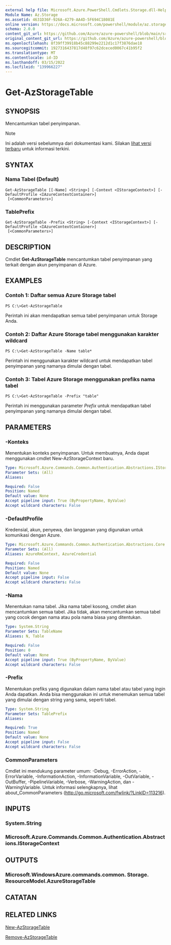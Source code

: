 ```yaml
---
external help file: Microsoft.Azure.PowerShell.Cmdlets.Storage.dll-Help.xml
Module Name: Az.Storage
ms.assetid: 4631D36F-926A-4279-AA4D-5F694C18081E
online version: https://docs.microsoft.com/powershell/module/az.storage/get-azstoragetable
schema: 2.0.0
content_git_url: https://github.com/Azure/azure-powershell/blob/main/src/Storage/Storage.Management/help/Get-AzStorageTable.md
original_content_git_url: https://github.com/Azure/azure-powershell/blob/main/src/Storage/Storage.Management/help/Get-AzStorageTable.md
ms.openlocfilehash: 8f39ff39918b45c88299e2212d1c17f3876dae18
ms.sourcegitcommit: 1927316437817d48f97c62dceced0067c41b95f2
ms.translationtype: MT
ms.contentlocale: id-ID
ms.lasthandoff: 03/15/2022
ms.locfileid: "139966227"
---
```

# Get-AzStorageTable

## SYNOPSIS
Mencantumkan tabel penyimpanan.

> [!NOTE]
>Ini adalah versi sebelumnya dari dokumentasi kami. Silakan [lihat versi terbaru](/powershell/module/az.storage/get-azstoragetable) untuk informasi terkini.

## SYNTAX

### Nama Tabel (Default)
```
Get-AzStorageTable [[-Name] <String>] [-Context <IStorageContext>] [-DefaultProfile <IAzureContextContainer>]
 [<CommonParameters>]
```

### TablePrefix
```
Get-AzStorageTable -Prefix <String> [-Context <IStorageContext>] [-DefaultProfile <IAzureContextContainer>]
 [<CommonParameters>]
```

## DESCRIPTION
Cmdlet **Get-AzStorageTable** mencantumkan tabel penyimpanan yang terkait dengan akun penyimpanan di Azure.

## EXAMPLES

### Contoh 1: Daftar semua Azure Storage tabel
```
PS C:\>Get-AzStorageTable
```

Perintah ini akan mendapatkan semua tabel penyimpanan untuk Storage Anda.

### Contoh 2: Daftar Azure Storage tabel menggunakan karakter wildcard
```
PS C:\>Get-AzStorageTable -Name table*
```

Perintah ini menggunakan karakter wildcard untuk mendapatkan tabel penyimpanan yang namanya dimulai dengan tabel.

### Contoh 3: Tabel Azure Storage menggunakan prefiks nama tabel
```
PS C:\>Get-AzStorageTable -Prefix "table"
```

Perintah ini menggunakan parameter *Prefix* untuk mendapatkan tabel penyimpanan yang namanya dimulai dengan tabel.

## PARAMETERS

### -Konteks
Menentukan konteks penyimpanan.
Untuk membuatnya, Anda dapat menggunakan cmdlet New-AzStorageContext baru.

```yaml
Type: Microsoft.Azure.Commands.Common.Authentication.Abstractions.IStorageContext
Parameter Sets: (All)
Aliases:

Required: False
Position: Named
Default value: None
Accept pipeline input: True (ByPropertyName, ByValue)
Accept wildcard characters: False
```

### -DefaultProfile
Kredensial, akun, penyewa, dan langganan yang digunakan untuk komunikasi dengan Azure.

```yaml
Type: Microsoft.Azure.Commands.Common.Authentication.Abstractions.Core.IAzureContextContainer
Parameter Sets: (All)
Aliases: AzureRmContext, AzureCredential

Required: False
Position: Named
Default value: None
Accept pipeline input: False
Accept wildcard characters: False
```

### -Nama
Menentukan nama tabel.
Jika nama tabel kosong, cmdlet akan mencantumkan semua tabel.
Jika tidak, akan mencantumkan semua tabel yang cocok dengan nama atau pola nama biasa yang ditentukan.

```yaml
Type: System.String
Parameter Sets: TableName
Aliases: N, Table

Required: False
Position: 0
Default value: None
Accept pipeline input: True (ByPropertyName, ByValue)
Accept wildcard characters: False
```

### -Prefix
Menentukan prefiks yang digunakan dalam nama tabel atau tabel yang ingin Anda dapatkan.
Anda bisa menggunakan ini untuk menemukan semua tabel yang dimulai dengan string yang sama, seperti tabel.

```yaml
Type: System.String
Parameter Sets: TablePrefix
Aliases:

Required: True
Position: Named
Default value: None
Accept pipeline input: False
Accept wildcard characters: False
```

### CommonParameters
Cmdlet ini mendukung parameter umum: -Debug, -ErrorAction, -ErrorVariable, -InformationAction, -InformationVariable, -OutVariable, -OutBuffer, -PipelineVariable, -Verbose, -WarningAction, dan -WarningVariable. Untuk informasi selengkapnya, lihat about_CommonParameters (http://go.microsoft.com/fwlink/?LinkID=113216).

## INPUTS

### System.String

### Microsoft.Azure.Commands.Common.Authentication.Abstractions.IStorageContext

## OUTPUTS

### Microsoft.WindowsAzure.commands.common. Storage. ResourceModel.AzureStorageTable

## CATATAN

## RELATED LINKS

[New-AzStorageTable](./New-AzStorageTable.md)

[Remove-AzStorageTable](./Remove-AzStorageTable.md)


